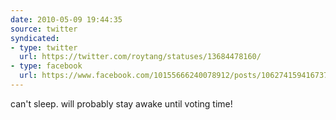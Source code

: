 ```yaml
---
date: 2010-05-09 19:44:35
source: twitter
syndicated:
- type: twitter
  url: https://twitter.com/roytang/statuses/13684478160/
- type: facebook
  url: https://www.facebook.com/10155666240078912/posts/106274159416737
---
```


can't sleep. will probably stay awake until voting time!